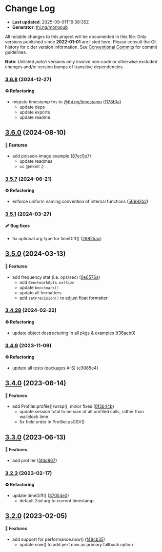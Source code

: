 # Change Log

- **Last updated**: 2025-09-01T16:38:35Z
- **Generator**: [thi.ng/monopub](https://thi.ng/monopub)

All notable changes to this project will be documented in this file.
Only versions published since **2022-01-01** are listed here.
Please consult the Git history for older version information.
See [Conventional Commits](https://conventionalcommits.org/) for commit guidelines.

**Note:** Unlisted _patch_ versions only involve non-code or otherwise excluded changes
and/or version bumps of transitive dependencies.

### [3.6.8](https://github.com/thi-ng/umbrella/tree/@thi.ng/bench@3.6.8) (2024-12-27)

#### ♻️ Refactoring

- migrate timestamp fns to [@thi.ng/timestamp](https://github.com/thi-ng/umbrella/tree/main/packages/timestamp) ([f178b1a](https://github.com/thi-ng/umbrella/commit/f178b1a))
  - update deps
  - update exports
  - update readme

## [3.6.0](https://github.com/thi-ng/umbrella/tree/@thi.ng/bench@3.6.0) (2024-08-10)

#### 🚀 Features

- add poisson-image example ([87ec9e7](https://github.com/thi-ng/umbrella/commit/87ec9e7))
  - update readmes
  - cc @nkint :)

### [3.5.7](https://github.com/thi-ng/umbrella/tree/@thi.ng/bench@3.5.7) (2024-06-21)

#### ♻️ Refactoring

- enforce uniform naming convention of internal functions ([56992b2](https://github.com/thi-ng/umbrella/commit/56992b2))

### [3.5.1](https://github.com/thi-ng/umbrella/tree/@thi.ng/bench@3.5.1) (2024-03-27)

#### 🩹 Bug fixes

- fix optional arg type for timeDiff() ([29825ac](https://github.com/thi-ng/umbrella/commit/29825ac))

## [3.5.0](https://github.com/thi-ng/umbrella/tree/@thi.ng/bench@3.5.0) (2024-03-13)

#### 🚀 Features

- add frequency stat (i.e. ops/sec) ([0e6576a](https://github.com/thi-ng/umbrella/commit/0e6576a))
  - add `BenchmarkOpts.extSize`
  - update `benchmark()`
  - update all formatters
  - add `setPrecision()` to adjust float formatter

### [3.4.28](https://github.com/thi-ng/umbrella/tree/@thi.ng/bench@3.4.28) (2024-02-22)

#### ♻️ Refactoring

- update object destructuring in all pkgs & examples ([f36aeb0](https://github.com/thi-ng/umbrella/commit/f36aeb0))

### [3.4.9](https://github.com/thi-ng/umbrella/tree/@thi.ng/bench@3.4.9) (2023-11-09)

#### ♻️ Refactoring

- update all tests (packages A-S) ([e3085e4](https://github.com/thi-ng/umbrella/commit/e3085e4))

## [3.4.0](https://github.com/thi-ng/umbrella/tree/@thi.ng/bench@3.4.0) (2023-06-14)

#### 🚀 Features

- add Profiler.profile()/wrap(), minor fixes ([0f3b44b](https://github.com/thi-ng/umbrella/commit/0f3b44b))
  - update session total to be sum of all profiled calls,
    rather than wallclock time
  - fix field order in Profiler.asCSV()

## [3.3.0](https://github.com/thi-ng/umbrella/tree/@thi.ng/bench@3.3.0) (2023-06-13)

#### 🚀 Features

- add profiler ([5fdd867](https://github.com/thi-ng/umbrella/commit/5fdd867))

### [3.2.3](https://github.com/thi-ng/umbrella/tree/@thi.ng/bench@3.2.3) (2023-02-17)

#### ♻️ Refactoring

- update timeDiff() ([37054e0](https://github.com/thi-ng/umbrella/commit/37054e0))
  - default 2nd arg to current timestamp

## [3.2.0](https://github.com/thi-ng/umbrella/tree/@thi.ng/bench@3.2.0) (2023-02-05)

#### 🚀 Features

- add support for performance.now() ([f48cb35](https://github.com/thi-ng/umbrella/commit/f48cb35))
  - update now() to add perf.now as primary fallback option
